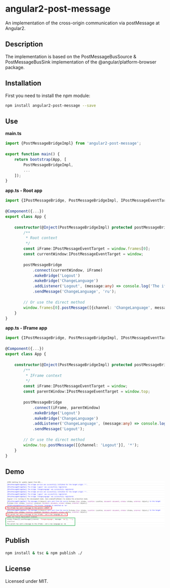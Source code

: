 # angular2-post-message

An implementation of the cross-origin communication via postMessage at Angular2.

## Description

The implementation is based on the PostMessageBusSource & PostMessageBusSink implementation of the @angular/platform-browser package.

## Installation

First you need to install the npm module:
```sh
npm install angular2-post-message --save
```

## Use

**main.ts**
```typescript
import {PostMessageBridgeImpl} from 'angular2-post-message';

export function main() {
    return bootstrap(App, [
        PostMessageBridgeImpl,
        ...
    ]);
}
```

**app.ts - Root app**
```typescript
import {IPostMessageBridge, PostMessageBridgeImpl, IPostMessageEventTarget} from 'angular2-post-message';

@Component({...})
export class App {

    constructor(@Inject(PostMessageBridgeImpl) protected postMessageBridge:IPostMessageBridge) {
        /**
         * Root context
         */
        const iFrame:IPostMessageEventTarget = window.frames[0];
        const currentWindow:IPostMessageEventTarget = window;

        postMessageBridge
            .connect(currentWindow, iFrame)
            .makeBridge('Logout')
            .makeBridge('ChangeLanguage')
            .addListener('Logout', (message:any) => console.log('The iframe has sent a message to the parent: LOGOUT'))
            .sendMessage('ChangeLanguage', 'ru');
            
        // Or use the direct method
        window.frames[0].postMessage([{channel: 'ChangeLanguage', message: 'de'}], '*');
    }
}
```

**app.ts - IFrame app**
```typescript
import {IPostMessageBridge, PostMessageBridgeImpl, IPostMessageEventTarget} from 'angular2-post-message';

@Component({...})
export class App {

    constructor(@Inject(PostMessageBridgeImpl) protected postMessageBridge:IPostMessageBridge) {
        /**
         * IFrame context
         */
        const iFrame:IPostMessageEventTarget = window;
        const parentWindow:IPostMessageEventTarget = window.top;

        postMessageBridge
            .connect(iFrame, parentWindow)
            .makeBridge('Logout')
            .makeBridge('ChangeLanguage')
            .addListener('ChangeLanguage', (message:any) => console.log(`The parent has sent a message to the iframe - set a new language as: ${message}`))
            .sendMessage('Logout');

        // Or use the direct method
        window.top.postMessage([{channel: 'Logout'}], '*');
    }
}
```

## Demo

![Preview](demo/preview.png)

## Publish

```sh
npm install & tsc & npm publish ./
```

## License

Licensed under MIT.